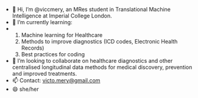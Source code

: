 - 👋 Hi, I’m @viccmery, an MRes student in Translational Machine Intelligence at Imperial College London. 
- 🌱 I’m currently learning:
- 1. Machine learning for Healthcare
  2. Methods to improve diagnostics (ICD codes, Electronic Health Records)
  3. Best practices for coding
- 💞️ I’m looking to collaborate on healthcare diagnostics and other centralised longitudinal data methods for medical discovery, prevention and improved treatments. 
- 📫 Contact: victo.mery@gmail.com
- 😄 she/her


<!---
viccmery/viccmery is a ✨ special ✨ repository because its `README.md` (this file) appears on your GitHub profile.
You can click the Preview link to take a look at your changes.
--->
